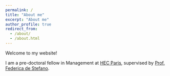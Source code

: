 ```yaml
---
permalink: /
title: "About me"
excerpt: "About me"
author_profile: true
redirect_from: 
  - /about/
  - /about.html
---
```


Welcome to my website!

I am a pre-doctoral fellow in Management at [HEC Paris]("https://www.hec.edu/en/faculty-research/faculty-departments/management-human-resources"), supervised by [Prof. Federica de Stefano]("https://www.hec.edu/en/faculty-research/faculty-directory/faculty-member/destefano-federica").
